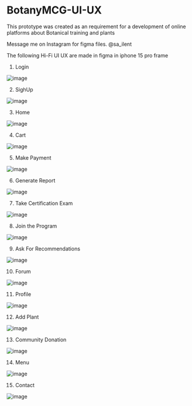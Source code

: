 # BotanyMCG-UI-UX
This prototype was created as an requirement for a development of online platforms about Botanical training and plants

Message me on Instagram for figma files. @sa_ilent

The following Hi-Fi UI UX are made in figma in iphone 15 pro frame

1. Login

![image](https://github.com/RaWseekQWERTY/BotanyMCG-UI-UX/assets/110769947/c5055cec-12e2-4f89-9d3f-8b862095c96c)


2. SighUp

![image](https://github.com/RaWseekQWERTY/BotanyMCG-UI-UX/assets/110769947/4b67c3f2-ca98-48bb-893a-1b7c9318cf3d)


3. Home

![image](https://github.com/RaWseekQWERTY/BotanyMCG-UI-UX/assets/110769947/9597f742-6f71-4a21-947b-c84102ee91d6)


4. Cart

![image](https://github.com/RaWseekQWERTY/BotanyMCG-UI-UX/assets/110769947/d05029a9-330d-4f1b-b7e7-37b745d49616)


5. Make Payment

![image](https://github.com/RaWseekQWERTY/BotanyMCG-UI-UX/assets/110769947/667632dc-4b6b-4a80-83e7-d4975f539c4c)


6. Generate Report

![image](https://github.com/RaWseekQWERTY/BotanyMCG-UI-UX/assets/110769947/1521524c-4400-44bd-b875-fdad83604633)


7. Take Certification Exam

![image](https://github.com/RaWseekQWERTY/BotanyMCG-UI-UX/assets/110769947/8368046c-42cf-49db-8cc3-62ed85426f0c)


8. Join the Program

![image](https://github.com/RaWseekQWERTY/BotanyMCG-UI-UX/assets/110769947/2e90e4c5-47f4-48a2-ac83-2d88b1f2a0ad)


9. Ask For Recommendations

![image](https://github.com/RaWseekQWERTY/BotanyMCG-UI-UX/assets/110769947/fec9c5bb-6454-49bb-bbe7-d31f87598713)


10. Forum

![image](https://github.com/RaWseekQWERTY/BotanyMCG-UI-UX/assets/110769947/15f8b26c-8a60-40bc-bad2-6b1b3877c4f5)


11. Profile

![image](https://github.com/RaWseekQWERTY/BotanyMCG-UI-UX/assets/110769947/43c28bbe-ce43-4773-927c-8c8215856515)


12. Add Plant

![image](https://github.com/RaWseekQWERTY/BotanyMCG-UI-UX/assets/110769947/24e0d3d9-df21-4145-8635-5f693da012e4)


13. Community Donation

![image](https://github.com/RaWseekQWERTY/BotanyMCG-UI-UX/assets/110769947/cb10bf4c-5cbc-453a-9978-bb5b8aae1036)


14. Menu

![image](https://github.com/RaWseekQWERTY/BotanyMCG-UI-UX/assets/110769947/c86be791-cc95-424e-b2b0-3a2fab06cdf4)


15. Contact

![image](https://github.com/RaWseekQWERTY/BotanyMCG-UI-UX/assets/110769947/bc390971-d73e-4408-8270-a7fccc919a37)

















